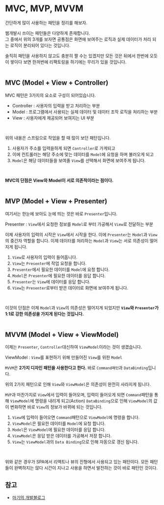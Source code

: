 # MVC, MVP, MVVM

간단하게 많이 사용하는 패턴을 정리를 해보자.
</br>

웹개발시 쓰이는 패턴들은 다양하게 존재합니다.</br>
그 중에서 위의 3개를 보자면 공통점은 화면에 보여주는 로직과 실제 데이터가 처리 되는 로직이 분리되어 있다는 것입니다.
</br>

솔직히 패턴을 사용하지 않고도 충분히 짤 수는 있겠지만 모든 것은 뒤에서 한번에 오듯이 쌓이다 보면 한꺼번에 리팩토링을 하기에는 무리가 있을 것입니다.
</br>
</br>

## MVC (Model + View + Controller)

MVC 패턴은 3가지의 요소로 구성이 되어있습니다.
</br>

- Controller : 사용자의 입력을 받고 처리하는 부분
- Model : 프로그램에서 사용되는 실제 데이터 및 데이터 조작 로직을 처리하는 부분
- View : 사용자에게 제공되어 보여지는 UI 부분

</br>

위의 내용은 스프링으로 작업을 할 때 많이 보던 패턴입니다.
</br>

1. 사용자가 주소를 입력을하게 되면 `Controller`로 가게되고
2. 이에 컨트롤러는 해당 주소에 맞는 데이터를 `Model`에 요청을 하며 불러오게 되고
3. `Model`은 해당 데이터들을 보여줄 `View`를 선택해서 화면에 보여주게 됩니다.

</br>

**MVC의 단점은 View와 Model이 서로 의존적이라는 점이다.**
</br>
</br>

## MVP (Model + View + Presenter)

여기서는 한눈에 보아도 눈에 띄는 것은 바로 `Presenter`입니다.
</br>

Presenter : `View`에서 요청한 정보를 `Model`로 부터 가공해서 `View`로 전달하는 부분
</br>

이제 사용자의 입력의 시작은 `View`에서 시작을 한다. 이에 `Presenter`는 `Model`과 `View`의 중간자 역할을 합니다. 이제 데이터를 처리하는 `Model`과 `View`는 서로 의존성이 떨어지게 됩니다.
</br>

1. `View`로 사용자의 입력이 들어옵니다.
2. `View`는 `Presenter`에 작업 요청을 합니다.
3. `Presenter`에서 필요한 데이터를 `Model`에 요청 합니다.
4. `Model`은 `Presenter`에 필요한 데이터를 응답 합니다.
5. `Presenter`는 `View`에 데이터를 응답 합니다.
6. `View`는 `Presenter`로부터 받은 데이터로 화면에 보여주게 됩니다.

</br>

이것의 단점은 이제 `Model`과 `View`의 의존성은 떨어지게 되었지만 **`View`와 `Presenter`가 1:1로 강한 의존성을 가지게 된다는 것입니다.**
</br>
</br>

## MVVM (Model + View + ViewModel)

이제는 `Presenter`, `Controller`대신하여 `ViewModel`이라는 것이 생겼습니다.
</br>

ViewModel : `View`를 표현하기 위해 만들어진 `View`를 위한 `Model`
</br>

`MVVM`은 **2가지 디자인 패턴을 사용한다고 한다.** 바로 `Command패턴`과 `DataBinding`입니다.
</br>

위의 2가지 패턴으로 인해 `View`와 `ViewModel`은 의존성이 완전히 사라지게 됩니다.
</br>

`MVP`과 마찬가지로 `View`에서 입력이 들어오며, 입력이 들어오게 되면 `Command`패턴을 통해 `ViewModel`에 명령을 내리게 되고(Action) `DataBinding`으로 인해 `ViewModel`의 값이 변화하면 바로 `View`의 정보가 바뀌에 되는 것입니다.

1. `View`에 입력이 들어오면 `Command`패턴으로 `ViewModel`에 명령을 합니다.
2. `ViewModel`은 필요한 데이터를 `Model`에 요청 합니다.
3. `Model`은 `ViewModel`에 필요한 데이터를 응답 합니다.
4. `ViewModel`은 응답 받은 데이터를 가공해서 저장 합니다.
5. `View`는 `ViewModel`과의 `Data Binding`으로 인해 자동으로 갱신 됩니다.

</br>

위와 같은 경우가 SPA에서 리액트나 뷰의 진형에서 사용되고 있는 패턴이다. 모든 패턴들이 완벽하지는 않다 시간이 지나고 사용을 하면서 발전하는 것이 바로 패턴인 것이다.

## 참고

- [마기의 개발블로그](https://magi82.github.io/android-mvc-mvp-mvvm/)